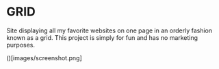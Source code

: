 # GRID
Site displaying all my favorite websites on one page in an orderly fashion known as a grid. This project is simply for fun and has no marketing purposes. 

()[images/screenshot.png]